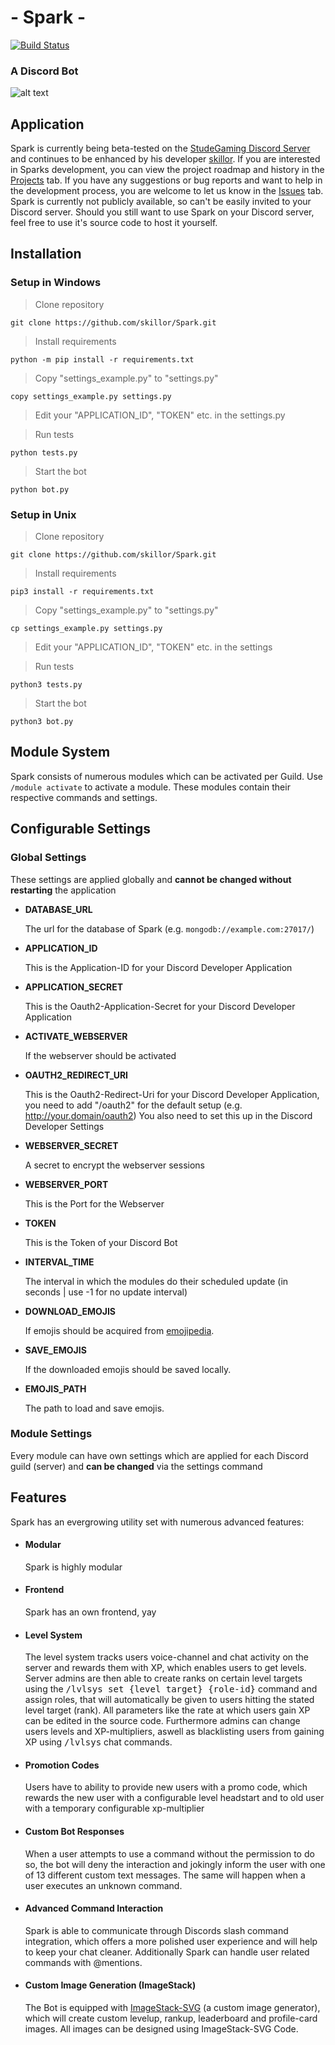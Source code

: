 # - Spark -
[![Build Status](https://github.com/Maveo/Spark/actions/workflows/test-python.yml/badge.svg)](https://github.com/Maveo/Spark/actions/workflows/test-python.yml)


 ### A Discord Bot
![alt text](https://cdn.discordapp.com/avatars/843214102108962856/9d05175cc55385fa4a5f5313a858a045.webp?size=128 "Sparks face")

## Application

Spark is currently being beta-tested on the [StudeGaming Discord Server](https://discord.gg/MzXV5GYRsN "Join the Discord") and continues to be enhanced by his developer [skillor](https://github.com/skillor "Visit his github profile"). If you are interested in Sparks development, you can view the project roadmap and history in the [Projects](https://github.com/skillor/Spark/projects "A deep dive into Sparks development") tab. If you have any suggestions or bug reports and want to help in the development process, you are welcome to let us know in the [Issues](https://github.com/skillor/Spark/issues/new/choose "Give us feedback") tab. Spark is currently not publicly available, so can't be easily invited to your Discord server. Should you still want to use Spark on your Discord server, feel free to use it's source code to host it yourself.

## Installation

### Setup in Windows

> Clone repository

    git clone https://github.com/skillor/Spark.git

> Install requirements

    python -m pip install -r requirements.txt

> Copy "settings_example.py" to "settings.py"

    copy settings_example.py settings.py

> Edit your "APPLICATION_ID", "TOKEN" etc. in the settings.py

> Run tests

    python tests.py

> Start the bot

    python bot.py

### Setup in Unix

> Clone repository

    git clone https://github.com/skillor/Spark.git

> Install requirements

    pip3 install -r requirements.txt

> Copy "settings_example.py" to "settings.py"

    cp settings_example.py settings.py

> Edit your "APPLICATION_ID", "TOKEN" etc. in the settings

> Run tests

    python3 tests.py

> Start the bot

    python3 bot.py

## Module System

Spark consists of numerous modules which can be activated per Guild.
Use `/module activate` to activate a module.
These modules contain their respective commands and settings.


## Configurable Settings

### Global Settings

These settings are applied globally and **cannot be changed without restarting** the application

- **DATABASE_URL**

  The url for the database of Spark (e.g. ```mongodb://example.com:27017/```)
- **APPLICATION_ID**

  This is the Application-ID for your Discord Developer Application
- **APPLICATION_SECRET**

  This is the Oauth2-Application-Secret for your Discord Developer Application
- **ACTIVATE_WEBSERVER**

  If the webserver should be activated
- **OAUTH2_REDIRECT_URI**

  This is the Oauth2-Redirect-Uri for your Discord Developer Application, you need to add "/oauth2" for the default setup (e.g. http://your.domain/oauth2)
  You also need to set this up in the Discord Developer Settings
- **WEBSERVER_SECRET**

  A secret to encrypt the webserver sessions
- **WEBSERVER_PORT**

  This is the Port for the Webserver
- **TOKEN** 

  This is the Token of your Discord Bot
- **INTERVAL_TIME**

   The interval in which the modules do their scheduled update (in seconds | use -1 for no update interval)
- **DOWNLOAD_EMOJIS**

  If emojis should be acquired from [emojipedia](https://emojipedia.org/).
- **SAVE_EMOJIS**

  If the downloaded emojis should be saved locally.
- **EMOJIS_PATH**

  The path to load and save emojis.


### Module Settings

Every module can have own settings which are applied for each Discord guild (server) and **can be changed** via the settings command


## Features

Spark has an evergrowing utility set with numerous advanced features:

 - #### Modular
    Spark is highly modular

 - #### Frontend
	Spark has an own frontend, yay

 - #### Level System
    The level system tracks users voice-channel and chat activity on the server and rewards them with XP, which enables users to get levels. Server admins are then able to create ranks on certain level targets using the <kbd>/lvlsys set {level target} {role-id}</kbd> command and assign roles, that will  automatically be given to users hitting the stated level target (rank). All parameters like the rate at which users gain XP can be edited in the source code. Furthermore admins can change users levels and XP-multipliers, aswell as blacklisting users from gaining XP using <kbd>/lvlsys</kbd> chat commands.

 - #### Promotion Codes
    Users have to ability to provide new users with a promo code, which rewards the new user with a configurable level headstart and to old user with a temporary configurable xp-multiplier

 - #### Custom Bot Responses
    When a user attempts to use a command without the permission to do so, the bot will deny the interaction and jokingly inform the user with one of 13 different custom text messages. The same will happen when a user executes an unknown command.

 - #### Advanced Command Interaction
    Spark is able to communicate through Discords slash command integration, which offers a more polished user experience and will help to keep your chat cleaner. Additionally Spark can handle user related commands with @mentions.

 - #### Custom Image Generation (ImageStack)
    The Bot is equipped with [ImageStack-SVG](https://github.com/skillor/imagestack-svg-python "ImageStacks Git Repository") (a custom image generator), which will create custom levelup, rankup, leaderboard and profile-card images. All images can be designed using ImageStack-SVG Code.
